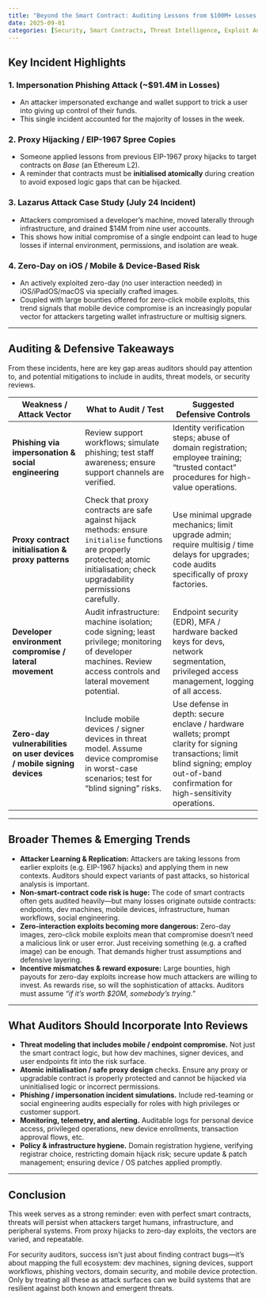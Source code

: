 ```yaml
---
title: "Beyond the Smart Contract: Auditing Lessons from $100M+ Losses and Zero-Day Risks"
date: 2025-09-01
categories: [Security, Smart Contracts, Threat Intelligence, Exploit Analysis, Auditing]
---
```


## Key Incident Highlights

### 1. Impersonation Phishing Attack (~$91.4M in Losses)
- An attacker impersonated exchange and wallet support to trick a user into giving up control of their funds.  
- This single incident accounted for the majority of losses in the week.  

### 2. Proxy Hijacking / EIP-1967 Spree Copies
- Someone applied lessons from previous EIP-1967 proxy hijacks to target contracts on *Base* (an Ethereum L2).  
- A reminder that contracts must be **initialised atomically** during creation to avoid exposed logic gaps that can be hijacked.  

### 3. Lazarus Attack Case Study (July 24 Incident)
- Attackers compromised a developer’s machine, moved laterally through infrastructure, and drained $14M from nine user accounts.  
- This shows how initial compromise of a single endpoint can lead to huge losses if internal environment, permissions, and isolation are weak.  

### 4. Zero-Day on iOS / Mobile & Device-Based Risk
- An actively exploited zero-day (no user interaction needed) in iOS/iPadOS/macOS via specially crafted images.  
- Coupled with large bounties offered for zero-click mobile exploits, this trend signals that mobile device compromise is an increasingly popular vector for attackers targeting wallet infrastructure or multisig signers.  

---

## Auditing & Defensive Takeaways

From these incidents, here are key gap areas auditors should pay attention to, and potential mitigations to include in audits, threat models, or security reviews.

| Weakness / Attack Vector | What to Audit / Test | Suggested Defensive Controls |
| --- | --- | --- |
| **Phishing via impersonation & social engineering** | Review support workflows; simulate phishing; test staff awareness; ensure support channels are verified. | Identity verification steps; abuse of domain registration; employee training; “trusted contact” procedures for high-value operations. |
| **Proxy contract initialisation & proxy patterns** | Check that proxy contracts are safe against hijack methods: ensure `initialise` functions are properly protected; atomic initialisation; check upgradability permissions carefully. | Use minimal upgrade mechanics; limit upgrade admin; require multisig / time delays for upgrades; code audits specifically of proxy factories. |
| **Developer environment compromise / lateral movement** | Audit infrastructure: machine isolation; code signing; least privilege; monitoring of developer machines. Review access controls and lateral movement potential. | Endpoint security (EDR), MFA / hardware backed keys for devs, network segmentation, privileged access management, logging of all access. |
| **Zero-day vulnerabilities on user devices / mobile signing devices** | Include mobile devices / signer devices in threat model. Assume device compromise in worst-case scenarios; test for “blind signing” risks. | Use defense in depth: secure enclave / hardware wallets; prompt clarity for signing transactions; limit blind signing; employ out-of-band confirmation for high-sensitivity operations. |

---

## Broader Themes & Emerging Trends

- **Attacker Learning & Replication:** Attackers are taking lessons from earlier exploits (e.g. EIP-1967 hijacks) and applying them in new contexts. Auditors should expect variants of past attacks, so historical analysis is important.  
- **Non-smart-contract code risk is huge:** The code of smart contracts often gets audited heavily—but many losses originate outside contracts: endpoints, dev machines, mobile devices, infrastructure, human workflows, social engineering.  
- **Zero-interaction exploits becoming more dangerous:** Zero-day images, zero-click mobile exploits mean that compromise doesn’t need a malicious link or user error. Just receiving something (e.g. a crafted image) can be enough. That demands higher trust assumptions and defensive layering.  
- **Incentive mismatches & reward exposure:** Large bounties, high payouts for zero-day exploits increase how much attackers are willing to invest. As rewards rise, so will the sophistication of attacks. Auditors must assume *“if it’s worth $20M, somebody’s trying.”*  

---

## What Auditors Should Incorporate Into Reviews

- **Threat modeling that includes mobile / endpoint compromise.** Not just the smart contract logic, but how dev machines, signer devices, and user endpoints fit into the risk surface.  
- **Atomic initialisation / safe proxy design** checks. Ensure any proxy or upgradable contract is properly protected and cannot be hijacked via uninitialised logic or incorrect permissions.  
- **Phishing / impersonation incident simulations.** Include red-teaming or social engineering audits especially for roles with high privileges or customer support.  
- **Monitoring, telemetry, and alerting.** Auditable logs for personal device access, privileged operations, new device enrollments, transaction approval flows, etc.  
- **Policy & infrastructure hygiene.** Domain registration hygiene, verifying registrar choice, restricting domain hijack risk; secure update & patch management; ensuring device / OS patches applied promptly.  

---

## Conclusion

This week serves as a strong reminder: even with perfect smart contracts, threats will persist when attackers target humans, infrastructure, and peripheral systems. From proxy hijacks to zero-day exploits, the vectors are varied, and repeatable.  

For security auditors, success isn't just about finding contract bugs—it’s about mapping the full ecosystem: dev machines, signing devices, support workflows, phishing vectors, domain security, and mobile device protection. Only by treating all these as attack surfaces can we build systems that are resilient against both known and emergent threats.
